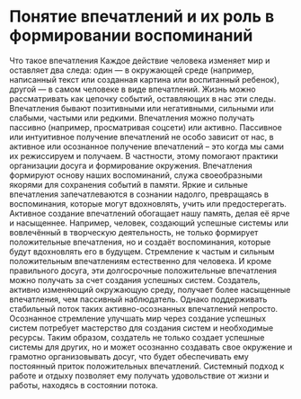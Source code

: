 # Понятие впечатлений и их роль в формировании воспоминаний

Что такое впечатления
Каждое действие человека изменяет мир и оставляет два следа: один — в окружающей среде (например, написанный текст или созданная картина или воспитанный ребенок), другой — в самом человеке в виде впечатлений. Жизнь можно рассматривать как цепочку событий, оставляющих в нас эти следы.
Впечатления бывают позитивными или негативными, сильными или слабыми, частыми или редкими. Впечатления можно получать пассивно (например, просматривая соцсети) или активно. Пассивное или интуитивное получение впечатлений не особо зависит от нас, в активное или осознанное получение впечатлений – это когда мы сами их режиссируем и получаем. В частности, этому помогают практики организации досуга и формирование окружения. 
Впечатления формируют основу наших воспоминаний, служа своеобразными якорями для сохранения событий в памяти. Яркие и сильные впечатления запечатлеваются в сознании надолго, превращаясь в воспоминания, которые могут вдохновлять, учить или предостерегать.
Активное создание впечатлений обогащает нашу память, делая её ярче и насыщеннее. Например, человек, создающий успешные системы или вовлечённый в творческую деятельность, не только формирует положительные впечатления, но и создаёт воспоминания, которые будут вдохновлять его в будущем.
Стремление к частым и сильным положительным впечатлениям естественно для человека. И кроме правильного досуга, эти долгосрочные положительные впечатления можно получать за счет создания успешных систем. Создатель, активно изменяющий окружающую среду, получает более насыщенные впечатления, чем пассивный наблюдатель. Однако поддерживать стабильный поток таких активно-осознанных впечатлений непросто. Осознанное стремление улучшать мир через создание успешных систем потребует мастерство для создания систем и необходимые ресурсы. 
Таким образом, создатель не только создает успешные системы для других, но и может осознанно создавать свое окружение и грамотно организовывать досуг, что будет обеспечивать ему постоянный приток положительных впечатлений. Системный подход к работе и отдыху позволяет ему получать удовольствие от жизни и работы, находясь в состоянии потока.

